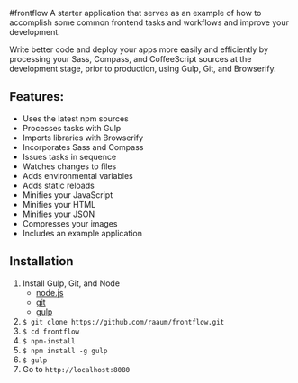 #frontflow
A starter application that serves as an example of how to accomplish some common frontend tasks and workflows and improve your development.

Write better code and deploy your apps more easily and efficiently by processing your Sass, Compass, and CoffeeScript sources at the development stage, prior to production, using Gulp, Git, and Browserify.

## Features:
- Uses the latest npm sources
- Processes tasks with Gulp
- Imports libraries with Browserify
- Incorporates Sass and Compass
- Issues tasks in sequence
- Watches changes to files
- Adds environmental variables
- Adds static reloads
- Minifies your JavaScript
- Minifies your HTML
- Minifies your JSON
- Compresses your images
- Includes an example application

## Installation
1. Install Gulp, Git, and Node
	- [node.js](http://nodejs.org/)
	- [git](http://git-scm.com/)
	- [gulp](http://gulpjs.com/)
2. `$ git clone https://github.com/raaum/frontflow.git`
3. `$ cd frontflow`
4. `$ npm-install`
5. `$ npm install -g gulp`
6. `$ gulp`
7. Go to `http://localhost:8080`
